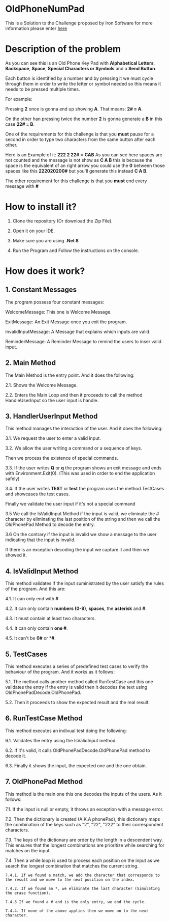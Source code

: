 # OldPhoneNumPad

This is a Solution to the Challenge proposed by Iron Software for more information please enter [here](https://drive.google.com/file/d/1LMV0_YUqC2KqObQPnYd3mgQiIpUSVP7-/view?usp=sharing)

# Description of the problem

As you can see this is an Old Phone Key Pad with **Alphabetical Letters**, **Backspace**, **Space**, **Special Characters or Symbols** and a **Send Button**.

Each button is identified by a number and by pressing it we must cycle through them in order to write the letter or symbol needed so this means it needs to be pressed multiple times.

For example: 

Pressing **2** once is gonna end up showing **A**. That means: **2# = A**. 

On the other han pressing twice the number **2** is gonna generate a **B** in this case **22# = B**.

One of the requirements for this challenge is that you **must** pause for a second in order to type two characters from the same button after each other. 

Here is an Example of it: **222 2 22#** = **CAB** As you can see here spaces are not counted and the message is not show as **C A B** this is because the space is the equivalent of an right arrow you could use the **0** between those spaces like this **222020200#** but you'll generate this instead **C A B**.

The other requirement for this challenge is that you **must** end every message with **#**

# How to install it?

1. Clone the repository (Or download the Zip File).

2. Open it on your IDE. 

3. Make sure you are using **.Net 8**

4. Run the Program and Follow the instructions on the console. 

# How does it work? 

## 1. Constant Messages 

The program possess four constant messages: 

WelcomeMessage: This one is Welcome Message. 

ExitMessage: An Exit Message once you exit the program. 

InvalidInputMessage: A Message that explains which inputs are valid.

ReminderMessage: A Reminder Message to remind the users to inser valid input.

## 2. Main Method 

The Main Method is the entry point. And it does the following: 
  
  2.1. Shows the Welcome Message.
  
  2.2. Enters the Main Loop and then it proceeds to call the method         
       HandleUserInput so the user input is handle.  

## 3. HandlerUserInput Method 

This method manages the interaction of the user. And it does the following:

  3.1. We request the user to enter a valid input.

  3.2. We allow the user writing a command or a sequence of keys.

Then we process the existence of special commands. 

  3.3. If the user writes **Q** or **q** the program shows an exit message and ends with Environment.Exit(0). 
       (This was used in order to end the application safely)

  3.4. If the user writes **TEST** or **test** the program uses the method TestCases and showcases the test cases.

Finally we validate the user input if it's not a special command

  3.5 We call the IsValidInput Method if the input is valid, we eliminate the # character by eliminating the last position of the string and then we call the OldPhonePad          Method to decode the entry.
  
  3.6 On the contrary if the input is invalid we show a message to the user indicating that the input is invalid.

If there is an exception decoding the input we capture it and then we showed it.

## 4. IsValidInput Method
  
This method validates if the input suministrated by the user satisfy the rules of the program. And this are:
 
  4.1. It can only end with **#**

  4.2. It can only contain **numbers (0-9)**, **spaces**, the **asterisk** and **#**.

  4.3. It must contain at least two characters. 

  4.4. It can only contain **one #**.

  4.5. It can't be **0#** or ***#**.
  
## 5. TestCases

This method executes a series of predefined test cases to verify the behaviour of the program. And it works as it follows: 

  5.1. The method calls another method called RunTestCase and this one validates the entry if the entry is valid then it decodes the text using OldPhonePadDecode.OldPhonePad.

  5.2. Then it proceeds to show the expected result and the real result.

## 6. RunTestCase Method 

This method executes an indivual test doing the following: 

  6.1. Validates the entry using the IsValidInput method.

  6.2. If it's valid, it calls OldPhonePadDecode.OldPhonePad method to decode it.

  6.3. Finally it shows the input, the expected one and the one obtain.

## 7. OldPhonePad Method

This method is the main one this one decodes the inputs of the users. As it follows: 

  7.1. If the input is null or empty, it throws an exception with a message error. 

  7.2. Then the dictionary is created (A.K.A phonePad), this dictionary maps the combination of the keys such as "2", "22", "222" to their correspondent characters.  

  7.3. The keys of the dictionary are order by the length in a descendent way. This ensures that the longest combinations are prioritize while searching for matches on the input. 

  7.4. Then a while loop is used to process each position on the input as we search the longest combination that matches the current string. 
  
    7.4.1. If we found a match, we add the character that corresponds to the result and we move to the next position on the index.

    7.4.2. If we found an *, we eliminate the last character (Simulating the erase function).

    7.4.3 If we found a # and is the only entry, we end the cycle.

    7.4.4. If none of the above applies then we move on to the next character.

